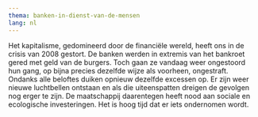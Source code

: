 ```yaml
---
thema: banken-in-dienst-van-de-mensen
lang: nl
---
```

Het kapitalisme, gedomineerd door de financiële wereld, heeft ons in de crisis van 2008 gestort. De banken werden in extremis van het bankroet gered met geld van de burgers. Toch gaan ze vandaag weer ongestoord hun gang, op bijna precies dezelfde wijze als voorheen, ongestraft. Ondanks alle beloftes duiken opnieuw dezelfde excessen op. Er zijn weer nieuwe luchtbellen ontstaan en als die uiteenspatten dreigen de gevolgen nog erger te zijn. De maatschappij daarentegen heeft nood aan sociale en ecologische investeringen. Het is hoog tijd dat er iets ondernomen wordt.
